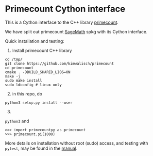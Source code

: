 # Primecount Cython interface

This is a Cython interface to the C++ library [primecount](https://github.com/kimwalisch/primecount).

We have split out primecount [SageMath](https://sagemath.org) spkg with its Cython interface.

Quick installation and testing:

1) Install primecount C++ library
```
cd /tmp/
git clone https://github.com/kimwalisch/primecount
cd primecount
cmake . -DBUILD_SHARED_LIBS=ON
make -j
sudo make install
sudo ldconfig # linux only
```
2) in this repo, do
```
python3 setup.py install --user
```
3)

`python3`
and
```
>>> import primecountpy as primecount
>>> primecount.pi(1000)
```

More details on installation without root (sudo) access,
and testing with `pytest`, may be found in the [manual](https://primecountpy.readthedocs.io).

